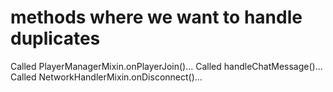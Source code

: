 # methods where we want to handle duplicates
Called PlayerManagerMixin.onPlayerJoin()...
Called handleChatMessage()...
Called NetworkHandlerMixin.onDisconnect()...